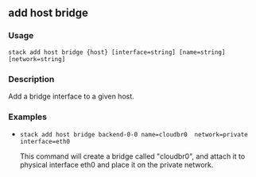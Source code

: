 ## add host bridge

### Usage

`stack add host bridge {host} [interface=string] [name=string] [network=string]`

### Description

Add a bridge interface to a given host.

### Examples

* `stack add host bridge backend-0-0 name=cloudbr0  network=private interface=eth0`

   This command will create a bridge called "cloudbr0", and
	attach it to physical interface eth0 and place it on the
	private network.



